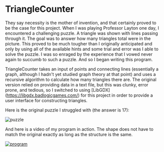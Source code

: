 # TriangleCounter
They say necessity is the mother of invention, and that certainly proved to be the case for this project. When I was playing Professor Layton one day, I encountered a challenging puzzle. A triangle was shown with lines passing through it. The goal was to answer how many triangles total were in the picture. This proved to be much tougher than I originally anticipated and only by using all of the available hints and some trial and error was I able to solve the puzzle. I was so enraged by the experience that I vowed never again to succumb to such a puzzle. And so I began writing this program.

TriangleCounter takes an input of points and connecting lines (essentially a graph, although I hadn't yet studied graph theory at that point) and uses a recursive algorithm to calculate how many triangles there are. The original version relied on providing data in a text file, but this was clunky, error prone, and tedious, so I switched to using [LibGDX] (https://libgdx.badlogicgames.com/) for this project in order to provide a user interface for constructing triangles.

Here is the original puzzle I struggled with (the answer is 17):

![puzzle](https://1.bp.blogspot.com/_qozgm0W_-kE/R8j1u_6WzPI/AAAAAAAAEaA/47nwundYma8/s320/123B.gif)

And here is a video of my program in action. The shape does not have to match the original exactly as long as the structure is the same.

[![program](https://img.youtube.com/vi/9caxprgu0Wo/0.jpg)](https://www.youtube.com/watch?v=9caxprgu0Wo)

